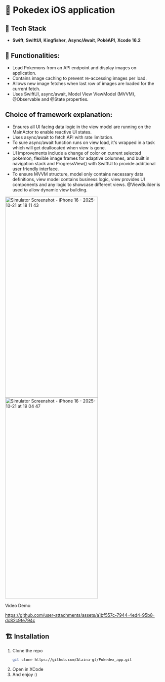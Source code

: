 # 🧠 Pokedex iOS application

## 🧰 Tech Stack
- **Swift**, **SwiftUI**, **Kingfisher**, **Async/Await**, **PokéAPI**, **Xcode 16.2**

## 🚀 Functionalities:
- Load Pokemons from an API endpoint and display images on application.
- Contains image caching to prevent re-accessing images per load.
- Allows new image fetches when last row of images are loaded for the current fetch.
- Uses SwiftUI, async/await, Model View ViewModel (MVVM), @Observable and @State properties.

## Choice of framework explanation:
- Ensures all UI facing data logic in the view model are running on the MainActor to enable reactive UI states.
- Uses async/await to fetch API with rate limitation.
- To sure async/await function runs on view load, it's wrapped in a task which will get deallocated when view is gone.
- UI improvements include a change of color on current selected pokemon, flexible image frames for adaptive columnes, and built in navigation stack and ProgressView() with SwiftUI to provide additional user friendly interface.
- To ensure MVVM structure, model only contains necessary data definitions, view model contains business logic, view provides UI components and any logic to showcase different views. @ViewBuilder is used to allow dynamic view building.


<img width="300" height="650" alt="Simulator Screenshot - iPhone 16 - 2025-10-21 at 18 11 43" src="https://github.com/user-attachments/assets/7af380de-02a7-4a90-ba2c-1046dc05cafe" /> <img width="300" height="650" alt="Simulator Screenshot - iPhone 16 - 2025-10-21 at 19 04 47" src="https://github.com/user-attachments/assets/0334b9b5-99c1-4bcc-b2ee-c6b18accc937" />

Video Demo:

https://github.com/user-attachments/assets/a1bf557c-7944-4ed4-95b8-dc82c9fe794c


## 🏗️ Installation
1. Clone the repo  
   ```bash
   git clone https://github.com/Alaina-gl/Pokedex_app.git

2. Open in XCode
3. And enjoy :)



